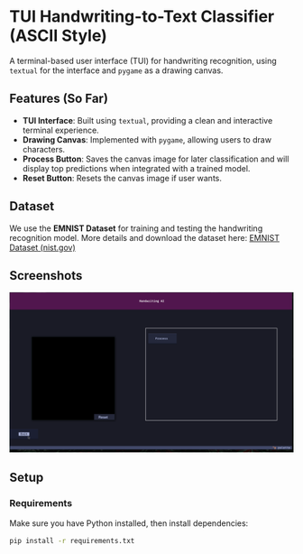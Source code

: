 # TUI Handwriting-to-Text Classifier (ASCII Style)

A terminal-based user interface (TUI) for handwriting recognition, using `textual` for the interface and `pygame` as a drawing canvas.

## Features (So Far)
- **TUI Interface**: Built using `textual`, providing a clean and interactive terminal experience.
- **Drawing Canvas**: Implemented with `pygame`, allowing users to draw characters.
- **Process Button**: Saves the canvas image for later classification and will display top predictions when integrated with a trained model.
- **Reset Button**: Resets the canvas image if user wants.

## Dataset
We use the **EMNIST Dataset** for training and testing the handwriting recognition model.
More details and download the dataset here:
[EMNIST Dataset (nist.gov)](https://www.nist.gov/itl/products-and-services/emnist-dataset)

## Screenshots
![Preview](images/done-yet-v2.png)

## Setup
### Requirements
Make sure you have Python installed, then install dependencies:
```bash
pip install -r requirements.txt


